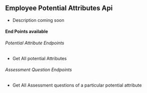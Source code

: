 ## Employee Potential Attributes Api
* Description coming soon


#### End Points available
###### Potential Attribute Endpoints
* Get All potential Attributes
###### Assessment Question Endpoints
* Get All Assessment questions of a particular potential attribute